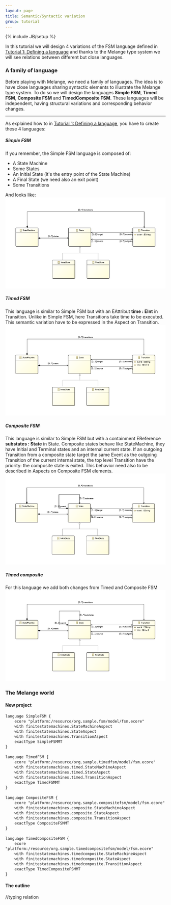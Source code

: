 ```yaml
---
layout: page
title: Semantic/Syntactic variation
group: tutorial
---
```


{% include JB/setup %}

In this tutorial we will design 4 variations of the FSM language defined in [Tutorial 1: Defining a language](newlanguage.html)
and thanks to the Melange type system we will see relations between different but close languages.

### A family of language

Before playing with Melange, we need a family of languages. The idea is to have close languages sharing syntactic elements to illustrate the Melange type system.
To do so we will design the languages **Simple FSM**, **Timed FSM**, **Composite FSM** and **TimedComposite FSM**.
These languages will be independent, having structural variations and corresponding behavior changes.

-------------

As explained how to in [Tutorial 1: Defining a language](newlanguage.html), you have to create these 4 languages:

##### Simple FSM

If you remember, the Simple FSM language is composed of:

 - A State Machine
 - Some States
 - An Initial State (it's the entry point of the State Machine)
 - A Final State (we need also an exit point)
 - Some Transitions

And looks like:
![Simple FSM](images/fsmSimple.png)

##### Timed FSM

This language is similar to Simple FSM but with an EAttribut **time : EInt** in Transition.
Unlike in Simple FSM, here Transitions take time to be executed. This semantic variation have to be expressed in the Aspect on Transition.
![Simple FSM](images/fsmTimed.png)

##### Composite FSM

This language is similar to Simple FSM but with a containment EReference **substates : State** in State.
Composite states behave like StateMachine, they have Initial and Terminal states and an internal current state. If an outgoing Transition from a composite state target the same Event as the outgoing Transition of the current internal state, the top level Transition have the priority: the composite state is exited. This behavior need also to be described in Aspects on Composite FSM elements.
![Simple FSM](images/fsmComposite.png)

##### Timed composite

For this language we add both changes from Timed and Composite FSM
![Simple FSM](images/fsmTimedComposite.png)

### The Melange world

#### New project

~~~
language SimpleFSM {
	ecore "platform:/resource/org.sample.fsm/model/fsm.ecore"
	with finitestatemachines.StateMachineAspect
	with finitestatemachines.StateAspect
	with finitestatemachines.TransitionAspect
	exactType SimpleFSMMT
}

language TimedFSM {
	ecore "platform:/resource/org.sample.timedfsm/model/fsm.ecore"
	with finitestatemachines.timed.StateMachineAspect
	with finitestatemachines.timed.StateAspect
	with finitestatemachines.timed.TransitionAspect
	exactType TimedFSMMT
}

language CompositeFSM {
	ecore "platform:/resource/org.sample.compositefsm/model/fsm.ecore"
	with finitestatemachines.composite.StateMachineAspect
	with finitestatemachines.composite.StateAspect
	with finitestatemachines.composite.TransitionAspect
	exactType CompositeFSMMT
}

language TimedCompositeFSM {
	ecore "platform:/resource/org.sample.timedcompositefsm/model/fsm.ecore"
	with finitestatemachines.timedcomposite.StateMachineAspect
	with finitestatemachines.timedcomposite.StateAspect
	with finitestatemachines.timedcomposite.TransitionAspect
	exactType TimedCompositeFSMMT
}
~~~

#### The outline

//typing relation
